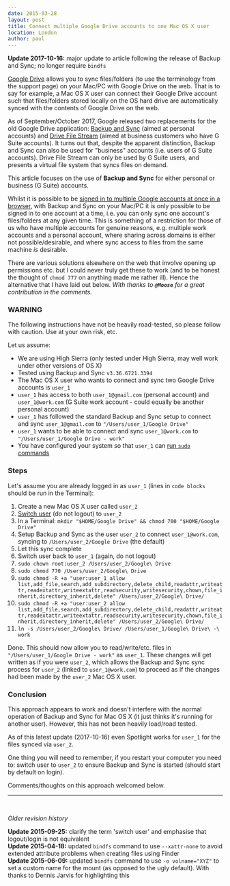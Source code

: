 ```yaml
---
date: 2015-03-28
layout: post
title: Connect multiple Google Drive accounts to one Mac OS X user
location: London
author: paul
---
```


**Update 2017-10-16:** major update to article following the release of Backup and Sync; no longer require `bindfs`<br/>

[Google Drive](https://www.google.co.uk/drive/download/) allows you to sync files/folders (to use the terminology from
the support page) on your Mac/PC with Google Drive on the web. That is to say for example, a Mac OS X user can connect
their Google Drive account such that files/folders stored locally on the OS hard drive are automatically synced with the
contents of Google Drive on the web.

As of September/October 2017, Google released two replacements for the old Google Drive application: [Backup and
Sync](https://www.google.co.uk/drive/download/backup-and-sync/) (aimed at personal accounts) and [Drive File
Stream](https://support.google.com/a/answer/7491144?utm_medium=et&utm_source=aboutdrive&utm_content=getstarted&utm_campaign=en_us)
(aimed at business customers who have G Suite accounts). It turns out that, despite the apparent distinction, Backup and
Sync can also be used for "business" accounts (i.e. users of G Suite accounts). Drive File Stream can only be used by G
Suite users, and presents a virtual file system that syncs files on demand.

This article focuses on the use of **Backup and Sync** for either personal or business (G Suite) accounts.

Whilst it is possible to be [signed in to multiple Google accounts at once in a
browser](https://support.google.com/accounts/answer/1721977?hl=en), with Backup and Sync on your Mac/PC it is only
possible to be signed in to one account at a time, i.e. you can only sync one account's files/folders at any given time.
This is something of a restriction for those of us who have multiple accounts for genuine reasons, e.g. multiple work
accounts and a personal account, where sharing across domains is either not possible/desirable, and where sync access to
files from the same machine _is_ desirable.

There are various solutions elsewhere on the web that involve opening up permissions etc. but I could never truly get
these to work (and to be honest the thought of `chmod 777` on anything made me rather ill). Hence the alternative that I
have laid out below. _With thanks to **`@Moose`** for a great contribution in the comments._

### WARNING

The following instructions have not be heavily road-tested, so please follow with caution. Use at your own
risk, etc.

Let us assume:

* We are using High Sierra (only tested under High Sierra, may well work under other versions of OS X)
* Tested using Backup and Sync `v3.36.6721.3394`
* The Mac OS X user who wants to connect and sync two Google Drive accounts is `user_1`
* `user_1` has access to both `user_1@gmail.com` (personal account) and `user_1@work.com` (G Suite work account - could
  equally be another personal account)
* `user_1` has followed the standard Backup and Sync setup to connect and sync `user_1@gmail.com` to `"/Users/user_1/Google Drive"`
* `user_1` wants to be able to connect and sync `user_1@work.com` to `"/Users/user_1/Google Drive - work"`
* You have configured your system so that `user_1` can [run `sudo` commands](https://support.apple.com/en-gb/HT202035)

### Steps

Let's assume you are already logged in as `user_1` (lines in `code blocks` should be run in the Terminal):

1. Create a new Mac OS X user called `user_2`
2. [Switch user](https://support.apple.com/kb/PH18897?locale=en_US) (do not logout) to `user_2`
3. In a Terminal: `mkdir "$HOME/Google Drive" && chmod 700 "$HOME/Google Drive"`
3. Setup Backup and Sync as the user `user_2` to connect `user_1@work.com`, syncing to `/Users/user_2/Google Drive` (the default)
4. Let this sync complete
5. Switch user back to `user_1` (again, do not logout)
6. `sudo chown root:user_2 /Users/user_2/Google\ Drive`
7. `sudo chmod 770 /Users/user_2/Google\ Drive`
8. `sudo chmod -R +a "user:user_1 allow list,add_file,search,add_subdirectory,delete_child,readattr,writeattr,readextattr,writeextattr,readsecurity,writesecurity,chown,file_inherit,directory_inherit,delete" /Users/user_2/Google\ Drive/`
9. `sudo chmod -R +a "user:user_2 allow list,add_file,search,add_subdirectory,delete_child,readattr,writeattr,readextattr,writeextattr,readsecurity,writesecurity,chown,file_inherit,directory_inherit,delete" /Users/user_2/Google\ Drive/`
10. `ln -s /Users/user_2/Google\ Drive/ /Users/user_1/Google\ Drive\ -\ work`

Done. This should now allow you to read/write/etc. files in `"/Users/user_1/Google Drive - work"` as `user_1`.  These
changes will get written as if you were `user_2`, which allows the Backup and Sync sync process for `user_2` (linked to
`user_1@work.com`) to proceed as if the changes had been made by the `user_2` Mac OS X user.

### Conclusion

This approach appears to work and doesn't interfere with the normal operation of Backup and Sync for Mac OS X (it just
thinks it's running for another user). However, this has not been heavily load/road tested.

As of this latest update (2017-10-16) even Spotlight works for `user_1` for the files synced via `user_2`.

One thing you will need to remember, if you restart your computer you need to: switch user to `user_2` to ensure Backup
and Sync is started (should start by default on login).

Comments/thoughts on this approach welcomed below.

<hr/>
&nbsp;

_Older revision history_

**Update 2015-09-25:** clarify the term 'switch user' and emphasise that logout/login is not equivalent<br/>
**Update 2015-04-18:** updated `bindfs` command to use `--xattr-none` to avoid extended attribute problems when creating
files using Finder<br/>
**Update 2015-06-09:** updated `bindfs` command to use `-o volname="XYZ"` to set a custom name for the mount (as opposed
to the ugly default). With thanks to Dennis Jarvis for highlighting this<br/>
